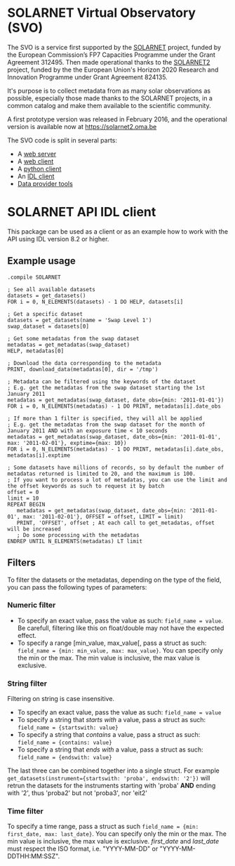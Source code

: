 SOLARNET Virtual Observatory (SVO)
==================================
The SVO is a service first supported by the [SOLARNET](http://solarnet-east.eu/) project, funded by the European Commission’s FP7 Capacities Programme under the Grant Agreement 312495. Then made operational thanks to the [SOLARNET2](https://solarnet-project.eu) project, funded by the the European Union's Horizon 2020 Research and Innovation Programme under Grant Agreement 824135.

It's purpose is to collect metadata from as many solar observations as possible, especially those made thanks to the SOLARNET projects, in a common catalog and make them available to the scientific community.

A first prototype version was released in February 2016, and the operational version is available now at https://solarnet2.oma.be

The SVO code is split in several parts:
- A [web server](https://github.com/bmampaey/SOLARNET-server)
- A [web client](https://github.com/bmampaey/SOLARNET-web-client)
- A [python client](https://github.com/bmampaey/SOLARNET-python-client)
- An [IDL client](https://github.com/bmampaey/SOLARNET-IDL-client)
- [Data provider tools](https://github.com/bmampaey/SOLARNET-provider-tools)

SOLARNET API IDL client
==========================

This package can be used as a client or as an example how to work with the API using IDL version 8.2 or higher.

Example usage
-------------

```IDL
.compile SOLARNET

; See all available datasets
datasets = get_datasets()
FOR i = 0, N_ELEMENTS(datasets) - 1 DO HELP, datasets[i]

; Get a specific dataset
datasets = get_datasets(name = 'Swap Level 1')
swap_dataset = datasets[0]

; Get some metadatas from the swap dataset
metadatas = get_metadatas(swap_dataset)
HELP, metadatas[0]

; Download the data corresponding to the metadata
PRINT, download_data(metadatas[0], dir = '/tmp')

; Metadata can be filtered using the keywords of the dataset
; E.g. get the metadatas from the swap dataset starting the 1st January 2011
metadatas = get_metadatas(swap_dataset, date_obs={min: '2011-01-01'})
FOR i = 0, N_ELEMENTS(metadatas) - 1 DO PRINT, metadatas[i].date_obs

; If more than 1 filter is specified, they will all be applied
; E.g. get the metadatas from the swap dataset for the month of January 2011 AND with an exposure time < 10 seconds
metadatas = get_metadatas(swap_dataset, date_obs={min: '2011-01-01', max: '2011-02-01'}, exptime={max: 10})
FOR i = 0, N_ELEMENTS(metadatas) - 1 DO PRINT, metadatas[i].date_obs, metadatas[i].exptime

; Some datasets have millions of records, so by default the number of metadatas returned is limited to 20, and the maximum is 100.
; If you want to process a lot of metadatas, you can use the limit and the offset keywords as such to request it by batch
offset = 0
limit = 10
REPEAT BEGIN
   metadatas = get_metadatas(swap_dataset, date_obs={min: '2011-01-01', max: '2011-02-01'}, OFFSET = offset, LIMIT = limit)
   PRINT, 'OFFSET', offset ; At each call to get_metadatas, offset will be increased
   ; Do some processing with the metadatas
ENDREP UNTIL N_ELEMENTS(metadatas) LT limit

```

Filters
-------

To filter the datasets or the metadatas, depending on the type of the field, you can pass the following types of parameters:

### Numeric filter
 - To specify an exact value, pass the value as such: `field_name = value`. Be carefull, filtering like this on float/double may not have the expected effect.
 - To specify a range [min_value, max_value[, pass a struct as such: `field_name = {min: min_value, max: max_value}`. You can specify only the min or the max. The min value is inclusive, the max value is exclusive.

### String filter
Filtering on string is case insensitive.

 - To specify an exact value, pass the value as such: `field_name = value`
 - To specify a string that *starts with* a value, pass a struct as such: `field_name = {startswith: value}`
 - To specify a string that *contains* a value, pass a struct as such: `field_name = {contains: value}`
 - To specify a string that *ends with* a value, pass a struct as such: `field_name = {endswith: value}`

The last three can be combined together into a single struct. For example `get_datasets(instrument={startswith: 'proba', endswith: '2'})` will retrun the datasets for the instruments starting with 'proba' **AND** ending with '2', thus 'proba2' but not 'proba3', nor 'eit2'

### Time filter
To specify a time range, pass a struct as such `field_name = {min: first_date, max: last_date}`. You can specify only the min or the max. The min value is inclusive, the max value is exclusive. *first_date* and *last_date* must respect the ISO format, i.e. "YYYY-MM-DD" or "YYYY-MM-DDTHH:MM:SSZ".
 
